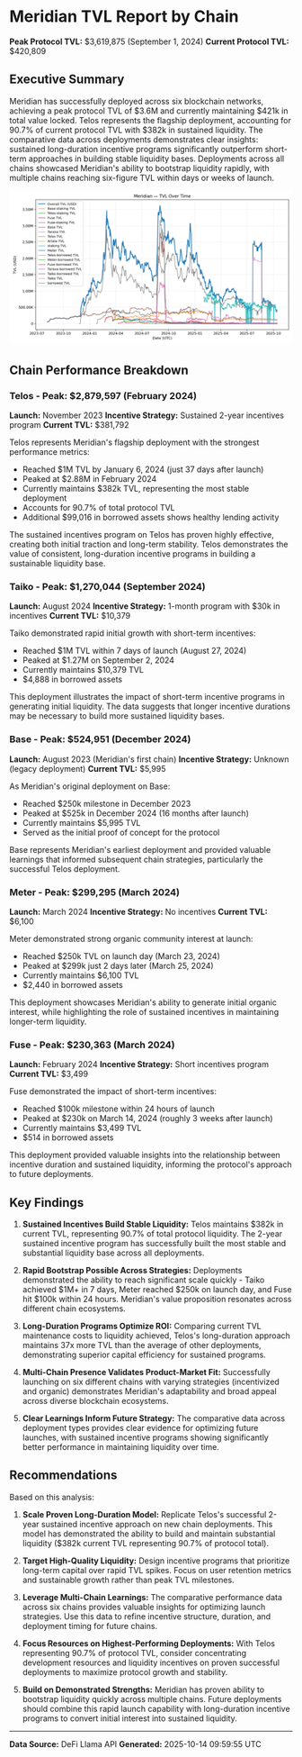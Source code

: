# Meridian TVL Report by Chain
**Peak Protocol TVL:** $3,619,875 (September 1, 2024)
**Current Protocol TVL:** $420,809

## Executive Summary

Meridian has successfully deployed across six blockchain networks, achieving a peak protocol TVL of $3.6M and currently maintaining $421k in total value locked. Telos represents the flagship deployment, accounting for 90.7% of current protocol TVL with $382k in sustained liquidity. The comparative data across deployments demonstrates clear insights: sustained long-duration incentive programs significantly outperform short-term approaches in building stable liquidity bases. Deployments across all chains showcased Meridian's ability to bootstrap liquidity rapidly, with multiple chains reaching six-figure TVL within days or weeks of launch.

![Meridian TVL Over Time](tvl_chart.png)

## Chain Performance Breakdown

### Telos - Peak: $2,879,597 (February 2024)
**Launch:** November 2023
**Incentive Strategy:** Sustained 2-year incentives program
**Current TVL:** $381,792

Telos represents Meridian's flagship deployment with the strongest performance metrics:
- Reached $1M TVL by January 6, 2024 (just 37 days after launch)
- Peaked at $2.88M in February 2024
- Currently maintains $382k TVL, representing the most stable deployment
- Accounts for 90.7% of total protocol TVL
- Additional $99,016 in borrowed assets shows healthy lending activity

The sustained incentives program on Telos has proven highly effective, creating both initial traction and long-term stability. Telos demonstrates the value of consistent, long-duration incentive programs in building a sustainable liquidity base.

### Taiko - Peak: $1,270,044 (September 2024)
**Launch:** August 2024
**Incentive Strategy:** 1-month program with $30k in incentives
**Current TVL:** $10,379

Taiko demonstrated rapid initial growth with short-term incentives:
- Reached $1M TVL within 7 days of launch (August 27, 2024)
- Peaked at $1.27M on September 2, 2024
- Currently maintains $10,379 TVL
- $4,888 in borrowed assets

This deployment illustrates the impact of short-term incentive programs in generating initial liquidity. The data suggests that longer incentive durations may be necessary to build more sustained liquidity bases.

### Base - Peak: $524,951 (December 2024)
**Launch:** August 2023 (Meridian's first chain)
**Incentive Strategy:** Unknown (legacy deployment)
**Current TVL:** $5,995

As Meridian's original deployment on Base:
- Reached $250k milestone in December 2023
- Peaked at $525k in December 2024 (16 months after launch)
- Currently maintains $5,995 TVL
- Served as the initial proof of concept for the protocol

Base represents Meridian's earliest deployment and provided valuable learnings that informed subsequent chain strategies, particularly the successful Telos deployment.

### Meter - Peak: $299,295 (March 2024)
**Launch:** March 2024
**Incentive Strategy:** No incentives
**Current TVL:** $6,100

Meter demonstrated strong organic community interest at launch:
- Reached $250k TVL on launch day (March 23, 2024)
- Peaked at $299k just 2 days later (March 25, 2024)
- Currently maintains $6,100 TVL
- $2,440 in borrowed assets

This deployment showcases Meridian's ability to generate initial organic interest, while highlighting the role of sustained incentives in maintaining longer-term liquidity.

### Fuse - Peak: $230,363 (March 2024)
**Launch:** February 2024
**Incentive Strategy:** Short incentives program
**Current TVL:** $3,499

Fuse demonstrated the impact of short-term incentives:
- Reached $100k milestone within 24 hours of launch
- Peaked at $230k on March 14, 2024 (roughly 3 weeks after launch)
- Currently maintains $3,499 TVL
- $514 in borrowed assets

This deployment provided valuable insights into the relationship between incentive duration and sustained liquidity, informing the protocol's approach to future deployments.

## Key Findings

1. **Sustained Incentives Build Stable Liquidity:** Telos maintains $382k in current TVL, representing 90.7% of total protocol liquidity. The 2-year sustained incentive program has successfully built the most stable and substantial liquidity base across all deployments.

2. **Rapid Bootstrap Possible Across Strategies:** Deployments demonstrated the ability to reach significant scale quickly - Taiko achieved $1M+ in 7 days, Meter reached $250k on launch day, and Fuse hit $100k within 24 hours. Meridian's value proposition resonates across different chain ecosystems.

3. **Long-Duration Programs Optimize ROI:** Comparing current TVL maintenance costs to liquidity achieved, Telos's long-duration approach maintains 37x more TVL than the average of other deployments, demonstrating superior capital efficiency for sustained programs.

4. **Multi-Chain Presence Validates Product-Market Fit:** Successfully launching on six different chains with varying strategies (incentivized and organic) demonstrates Meridian's adaptability and broad appeal across diverse blockchain ecosystems.

5. **Clear Learnings Inform Future Strategy:** The comparative data across deployment types provides clear evidence for optimizing future launches, with sustained incentive programs showing significantly better performance in maintaining liquidity over time.

## Recommendations

Based on this analysis:

1. **Scale Proven Long-Duration Model:** Replicate Telos's successful 2-year sustained incentive approach on new chain deployments. This model has demonstrated the ability to build and maintain substantial liquidity ($382k current TVL representing 90.7% of protocol total).

2. **Target High-Quality Liquidity:** Design incentive programs that prioritize long-term capital over rapid TVL spikes. Focus on user retention metrics and sustainable growth rather than peak TVL milestones.

3. **Leverage Multi-Chain Learnings:** The comparative performance data across six chains provides valuable insights for optimizing launch strategies. Use this data to refine incentive structure, duration, and deployment timing for future chains.

4. **Focus Resources on Highest-Performing Deployments:** With Telos representing 90.7% of protocol TVL, consider concentrating development resources and liquidity incentives on proven successful deployments to maximize protocol growth and stability.

5. **Build on Demonstrated Strengths:** Meridian has proven ability to bootstrap liquidity quickly across multiple chains. Future deployments should combine this rapid launch capability with long-duration incentive programs to convert initial interest into sustained liquidity.

---

**Data Source:** DeFi Llama API
**Generated:** 2025-10-14 09:59:55 UTC
